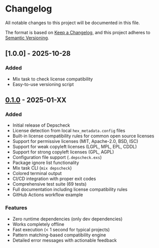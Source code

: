 # Changelog

All notable changes to this project will be documented in this file.

The format is based on [Keep a Changelog](https://keepachangelog.com/en/1.0.0/),
and this project adheres to [Semantic Versioning](https://semver.org/spec/v2.0.0.html).

## [1.0.0] - 2025-10-28

### Added

- Mix task to check license compatibility
- Easy-to-use versioning script



## [0.1.0] - 2025-01-XX

### Added
- Initial release of Depscheck
- License detection from local `hex_metadata.config` files
- Built-in license compatibility rules for common open source licenses
- Support for permissive licenses (MIT, Apache-2.0, BSD, ISC)
- Support for weak copyleft licenses (LGPL, MPL, EPL, CDDL)
- Support for strong copyleft licenses (GPL, AGPL)
- Configuration file support (`.depscheck.exs`)
- Package ignore list functionality
- Mix task CLI (`mix depscheck`)
- Colored terminal output
- CI/CD integration with proper exit codes
- Comprehensive test suite (69 tests)
- Full documentation including license compatibility rules
- GitHub Actions workflow example

### Features
- Zero runtime dependencies (only dev dependencies)
- Works completely offline
- Fast execution (< 1 second for typical projects)
- Pattern matching-based compatibility engine
- Detailed error messages with actionable feedback

[0.1.0]: https://github.com/dylanblakemore/depscheck/releases/tag/v0.1.0

